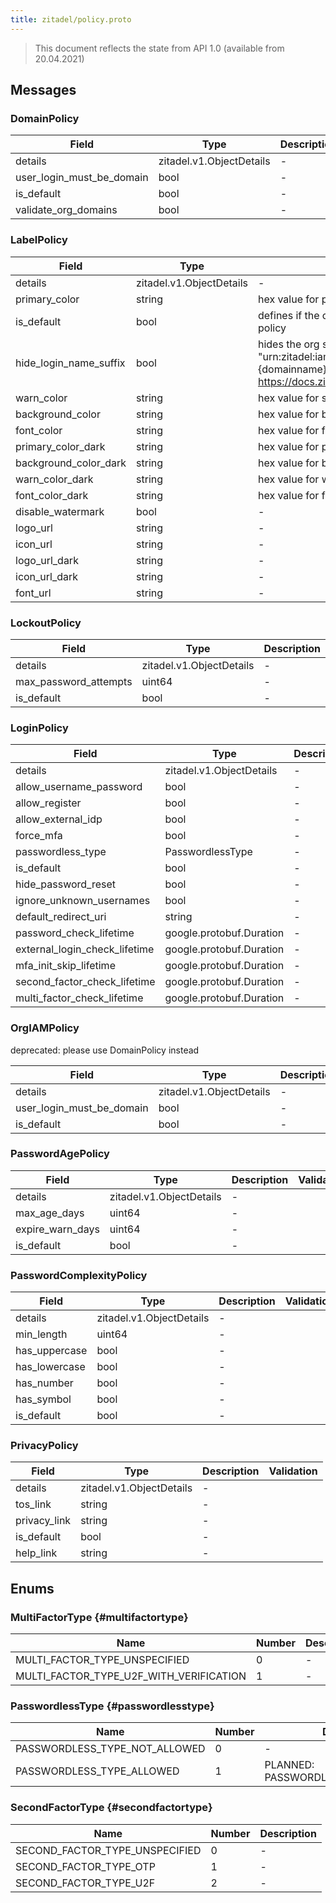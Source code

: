 ```yaml
---
title: zitadel/policy.proto
---
```

> This document reflects the state from API 1.0 (available from 20.04.2021)




## Messages


### DomainPolicy



| Field | Type | Description | Validation |
| ----- | ---- | ----------- | ----------- |
| details |  zitadel.v1.ObjectDetails | - |  |
| user_login_must_be_domain |  bool | - |  |
| is_default |  bool | - |  |
| validate_org_domains |  bool | - |  |




### LabelPolicy



| Field | Type | Description | Validation |
| ----- | ---- | ----------- | ----------- |
| details |  zitadel.v1.ObjectDetails | - |  |
| primary_color |  string | hex value for primary color |  |
| is_default |  bool | defines if the organisation's admin changed the policy |  |
| hide_login_name_suffix |  bool | hides the org suffix on the login form if the scope \"urn:zitadel:iam:org:domain:primary:{domainname}\" is set. Details about this scope in https://docs.zitadel.ch/concepts#Reserved_Scopes |  |
| warn_color |  string | hex value for secondary color |  |
| background_color |  string | hex value for background color |  |
| font_color |  string | hex value for font color |  |
| primary_color_dark |  string | hex value for primary color dark theme |  |
| background_color_dark |  string | hex value for background color dark theme |  |
| warn_color_dark |  string | hex value for warn color dark theme |  |
| font_color_dark |  string | hex value for font color dark theme |  |
| disable_watermark |  bool | - |  |
| logo_url |  string | - |  |
| icon_url |  string | - |  |
| logo_url_dark |  string | - |  |
| icon_url_dark |  string | - |  |
| font_url |  string | - |  |




### LockoutPolicy



| Field | Type | Description | Validation |
| ----- | ---- | ----------- | ----------- |
| details |  zitadel.v1.ObjectDetails | - |  |
| max_password_attempts |  uint64 | - |  |
| is_default |  bool | - |  |




### LoginPolicy



| Field | Type | Description | Validation |
| ----- | ---- | ----------- | ----------- |
| details |  zitadel.v1.ObjectDetails | - |  |
| allow_username_password |  bool | - |  |
| allow_register |  bool | - |  |
| allow_external_idp |  bool | - |  |
| force_mfa |  bool | - |  |
| passwordless_type |  PasswordlessType | - |  |
| is_default |  bool | - |  |
| hide_password_reset |  bool | - |  |
| ignore_unknown_usernames |  bool | - |  |
| default_redirect_uri |  string | - |  |
| password_check_lifetime |  google.protobuf.Duration | - |  |
| external_login_check_lifetime |  google.protobuf.Duration | - |  |
| mfa_init_skip_lifetime |  google.protobuf.Duration | - |  |
| second_factor_check_lifetime |  google.protobuf.Duration | - |  |
| multi_factor_check_lifetime |  google.protobuf.Duration | - |  |




### OrgIAMPolicy
deprecated: please use DomainPolicy instead


| Field | Type | Description | Validation |
| ----- | ---- | ----------- | ----------- |
| details |  zitadel.v1.ObjectDetails | - |  |
| user_login_must_be_domain |  bool | - |  |
| is_default |  bool | - |  |




### PasswordAgePolicy



| Field | Type | Description | Validation |
| ----- | ---- | ----------- | ----------- |
| details |  zitadel.v1.ObjectDetails | - |  |
| max_age_days |  uint64 | - |  |
| expire_warn_days |  uint64 | - |  |
| is_default |  bool | - |  |




### PasswordComplexityPolicy



| Field | Type | Description | Validation |
| ----- | ---- | ----------- | ----------- |
| details |  zitadel.v1.ObjectDetails | - |  |
| min_length |  uint64 | - |  |
| has_uppercase |  bool | - |  |
| has_lowercase |  bool | - |  |
| has_number |  bool | - |  |
| has_symbol |  bool | - |  |
| is_default |  bool | - |  |




### PrivacyPolicy



| Field | Type | Description | Validation |
| ----- | ---- | ----------- | ----------- |
| details |  zitadel.v1.ObjectDetails | - |  |
| tos_link |  string | - |  |
| privacy_link |  string | - |  |
| is_default |  bool | - |  |
| help_link |  string | - |  |






## Enums


### MultiFactorType {#multifactortype}


| Name | Number | Description |
| ---- | ------ | ----------- |
| MULTI_FACTOR_TYPE_UNSPECIFIED | 0 | - |
| MULTI_FACTOR_TYPE_U2F_WITH_VERIFICATION | 1 | - |




### PasswordlessType {#passwordlesstype}


| Name | Number | Description |
| ---- | ------ | ----------- |
| PASSWORDLESS_TYPE_NOT_ALLOWED | 0 | - |
| PASSWORDLESS_TYPE_ALLOWED | 1 | PLANNED: PASSWORDLESS_TYPE_WITH_CERT |




### SecondFactorType {#secondfactortype}


| Name | Number | Description |
| ---- | ------ | ----------- |
| SECOND_FACTOR_TYPE_UNSPECIFIED | 0 | - |
| SECOND_FACTOR_TYPE_OTP | 1 | - |
| SECOND_FACTOR_TYPE_U2F | 2 | - |




